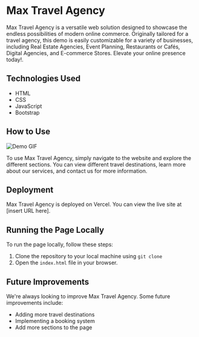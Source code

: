 # Max Travel Agency

Max Travel Agency is a versatile web solution designed to showcase the endless possibilities of modern online commerce. Originally tailored for a travel agency, this demo is easily customizable for a variety of businesses, including Real Estate Agencies, Event Planning, Restaurants or Cafés, Digital Agencies, and E-commerce Stores. Elevate your online presence today!.

## Technologies Used

- HTML
- CSS
- JavaScript
- Bootstrap

## How to Use

![Demo GIF](https://github.com/maxh33/travel-agency)

To use Max Travel Agency, simply navigate to the website and explore the different sections. You can view different travel destinations, learn more about our services, and contact us for more information.

## Deployment

Max Travel Agency is deployed on Vercel. You can view the live site at [insert URL here].

## Running the Page Locally

To run the page locally, follow these steps:

1. Clone the repository to your local machine using `git clone ` []()
2. Open the `index.html` file in your browser.

## Future Improvements

We're always looking to improve Max Travel Agency. Some future improvements include:

- Adding more travel destinations
- Implementing a booking system
- Add more sections to the page